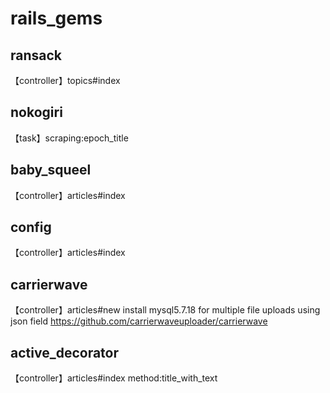 # rails_gems

## ransack

【controller】topics#index

## nokogiri

【task】scraping:epoch_title

## baby_squeel

【controller】articles#index

## config

【controller】articles#index

## carrierwave

【controller】articles#new
install mysql5.7.18 for multiple file uploads using json field
https://github.com/carrierwaveuploader/carrierwave

## active_decorator

【controller】articles#index method:title_with_text


